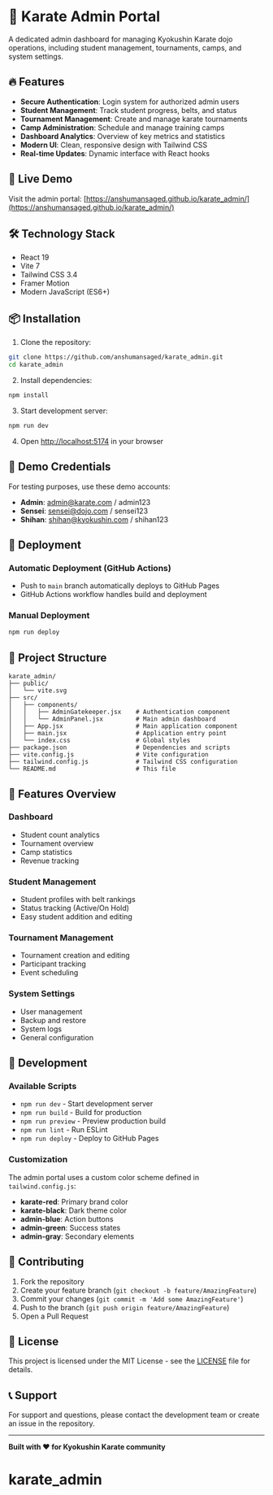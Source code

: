# 🥋 Karate Admin Portal

A dedicated admin dashboard for managing Kyokushin Karate dojo operations, including student management, tournaments, camps, and system settings.

## 🔥 Features

- **Secure Authentication**: Login system for authorized admin users
- **Student Management**: Track student progress, belts, and status
- **Tournament Management**: Create and manage karate tournaments
- **Camp Administration**: Schedule and manage training camps
- **Dashboard Analytics**: Overview of key metrics and statistics
- **Modern UI**: Clean, responsive design with Tailwind CSS
- **Real-time Updates**: Dynamic interface with React hooks

## 🚀 Live Demo

Visit the admin portal: [https://anshumansaged.github.io/karate_admin/](https://anshumansaged.github.io/karate_admin/)

## 🛠️ Technology Stack

- React 19
- Vite 7
- Tailwind CSS 3.4
- Framer Motion
- Modern JavaScript (ES6+)

## 📦 Installation

1. Clone the repository:
```bash
git clone https://github.com/anshumansaged/karate_admin.git
cd karate_admin
```

2. Install dependencies:
```bash
npm install
```

3. Start development server:
```bash
npm run dev
```

4. Open [http://localhost:5174](http://localhost:5174) in your browser

## 🔐 Demo Credentials

For testing purposes, use these demo accounts:

- **Admin**: admin@karate.com / admin123
- **Sensei**: sensei@dojo.com / sensei123
- **Shihan**: shihan@kyokushin.com / shihan123

## 🚀 Deployment

### Automatic Deployment (GitHub Actions)
- Push to `main` branch automatically deploys to GitHub Pages
- GitHub Actions workflow handles build and deployment

### Manual Deployment
```bash
npm run deploy
```

## 📁 Project Structure

```
karate_admin/
├── public/
│   └── vite.svg
├── src/
│   ├── components/
│   │   ├── AdminGatekeeper.jsx    # Authentication component
│   │   └── AdminPanel.jsx         # Main admin dashboard
│   ├── App.jsx                    # Main application component
│   ├── main.jsx                   # Application entry point
│   └── index.css                  # Global styles
├── package.json                   # Dependencies and scripts
├── vite.config.js                 # Vite configuration
├── tailwind.config.js             # Tailwind CSS configuration
└── README.md                      # This file
```

## 🎨 Features Overview

### Dashboard
- Student count analytics
- Tournament overview
- Camp statistics
- Revenue tracking

### Student Management
- Student profiles with belt rankings
- Status tracking (Active/On Hold)
- Easy student addition and editing

### Tournament Management
- Tournament creation and editing
- Participant tracking
- Event scheduling

### System Settings
- User management
- Backup and restore
- System logs
- General configuration

## 🔧 Development

### Available Scripts

- `npm run dev` - Start development server
- `npm run build` - Build for production
- `npm run preview` - Preview production build
- `npm run lint` - Run ESLint
- `npm run deploy` - Deploy to GitHub Pages

### Customization

The admin portal uses a custom color scheme defined in `tailwind.config.js`:

- **karate-red**: Primary brand color
- **karate-black**: Dark theme color
- **admin-blue**: Action buttons
- **admin-green**: Success states
- **admin-gray**: Secondary elements

## 🤝 Contributing

1. Fork the repository
2. Create your feature branch (`git checkout -b feature/AmazingFeature`)
3. Commit your changes (`git commit -m 'Add some AmazingFeature'`)
4. Push to the branch (`git push origin feature/AmazingFeature`)
5. Open a Pull Request

## 📜 License

This project is licensed under the MIT License - see the [LICENSE](LICENSE) file for details.

## 📞 Support

For support and questions, please contact the development team or create an issue in the repository.

---

**Built with ❤️ for Kyokushin Karate community**
# karate_admin
